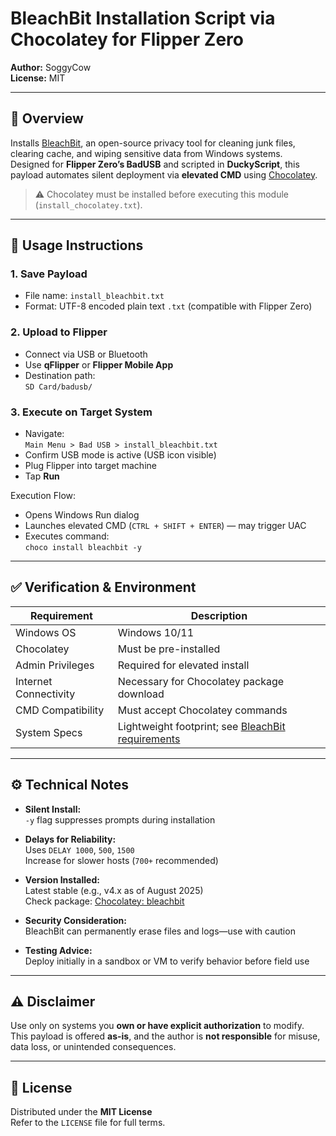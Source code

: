 # BleachBit Installation Script via Chocolatey for Flipper Zero

**Author:** SoggyCow  
**License:** MIT

---

## 🧼 Overview

Installs [BleachBit](https://www.bleachbit.org/), an open-source privacy tool for cleaning junk files, clearing cache, and wiping sensitive data from Windows systems.  
Designed for **Flipper Zero’s BadUSB** and scripted in **DuckyScript**, this payload automates silent deployment via **elevated CMD** using [Chocolatey](https://chocolatey.org/).

> ⚠️ Chocolatey must be installed before executing this module (`install_chocolatey.txt`).

---

## 🧰 Usage Instructions

### 1. Save Payload

- File name: `install_bleachbit.txt`  
- Format: UTF-8 encoded plain text `.txt` (compatible with Flipper Zero)

### 2. Upload to Flipper

- Connect via USB or Bluetooth  
- Use **qFlipper** or **Flipper Mobile App**  
- Destination path:  
  `SD Card/badusb/`

### 3. Execute on Target System

- Navigate:  
  `Main Menu > Bad USB > install_bleachbit.txt`  
- Confirm USB mode is active (USB icon visible)  
- Plug Flipper into target machine  
- Tap **Run**

Execution Flow:
- Opens Windows Run dialog  
- Launches elevated CMD (`CTRL + SHIFT + ENTER`) — may trigger UAC  
- Executes command:  
  `choco install bleachbit -y`

---

## ✅ Verification & Environment

| Requirement               | Description                                           |
|---------------------------|--------------------------------------------------------|
| Windows OS                | Windows 10/11                                          |
| Chocolatey                | Must be pre-installed                                  |
| Admin Privileges          | Required for elevated install                          |
| Internet Connectivity     | Necessary for Chocolatey package download              |
| CMD Compatibility         | Must accept Chocolatey commands                        |
| System Specs              | Lightweight footprint; see [BleachBit requirements](https://www.bleachbit.org/documentation) |

---

## ⚙️ Technical Notes

- **Silent Install:**  
  `-y` flag suppresses prompts during installation

- **Delays for Reliability:**  
  Uses `DELAY 1000`, `500`, `1500`  
  Increase for slower hosts (`700+` recommended)

- **Version Installed:**  
  Latest stable (e.g., v4.x as of August 2025)  
  Check package: [Chocolatey: bleachbit](https://community.chocolatey.org/packages/bleachbit)

- **Security Consideration:**  
  BleachBit can permanently erase files and logs—use with caution

- **Testing Advice:**  
  Deploy initially in a sandbox or VM to verify behavior before field use

---

## ⚠️ Disclaimer

Use only on systems you **own or have explicit authorization** to modify.  
This payload is offered **as-is**, and the author is **not responsible** for misuse, data loss, or unintended consequences.

---

## 📄 License

Distributed under the **MIT License**  
Refer to the `LICENSE` file for full terms.

